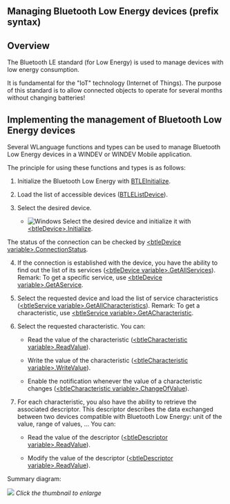 


## Managing Bluetooth Low Energy devices (prefix syntax)
			



<a name="NOTE1"></a>
<a name="NOTE1_1"></a>


## Overview
<a name="overview_ELTTEXTE000065"></a>
The Bluetooth LE standard (for Low Energy) is used to manage devices with low energy consumption.

It is fundamental for the "IoT" technology (Internet of Things). The purpose of this standard is to allow connected objects to operate for several months without changing batteries!



<a name="NOTE2"></a>
<a name="NOTE2_1"></a>


## Implementing the management of Bluetooth Low Energy devices
<a name="implementing_the_management_bluetooth_low_energy_devices_ELTTEXTE000101"></a>
Several WLanguage functions and types can be used to manage Bluetooth Low Energy devices in a WINDEV or WINDEV Mobile application. 

The principle for using these functions and types is as follows: 

1. Initialize the Bluetooth Low Energy with [BTLEInitialize](../WDLang3/1000022110.md). 
	

2. Load the list of accessible devices ([BTLEListDevice](../WDLang3/1000021882.md)). 

3. Select the desired device. 

	- ![Windows](https://doc.pcsoft.fr/ext/images/us/WINDOWS.png) Select the desired device and initialize it with [&lt;btleDevice&gt;.Initialize](../WDLang3/1410087649.md).


 The status of the connection can be checked by [&lt;btleDevice variable&gt;.ConnectionStatus](../WDLang3/1000022202.md). 

4. If the connection is established with the device, you have the ability to find out the list of its services ([&lt;btleDevice variable&gt;.GetAllServices](../WDLang3/1000022216.md)). 
	Remark: To get a specific service, use [&lt;btleDevice variable&gt;.GetAService](../WDLang3/1000022222.md). 

5. Select the requested device and load the list of service characteristics ([&lt;btleService variable&gt;.GetAllCharacteristics](../WDLang3/1000022217.md)). 
	Remark: To get a characteristic, use [&lt;btleService variable&gt;.GetACharacteristic](../WDLang3/1000022221.md). 

6. Select the requested characteristic. You can: 

	- Read the value of the characteristic ([&lt;btleCharacteristic variable&gt;.ReadValue](../WDLang3/1000022173.md)). 

	- Write the value of the characteristic ([&lt;btleCharacteristic variable&gt;.WriteValue](../WDLang3/1000022172.md)).  

	- Enable the notification whenever the value of a characteristic changes ([&lt;btleCharacteristic variable&gt;.ChangeOfValue](../WDLang3/1000022171.md)).




7. For each characteristic, you also have the ability to retrieve the associated descriptor. This descriptor describes the data exchanged between two devices compatible with Bluetooth Low Energy: unit of the value, range of values, ... You can: 

	- Read the value of the descriptor ([&lt;btleDescriptor variable&gt;.ReadValue](../WDLang3/1000022200.md)). 

	- Modify the value of the descriptor ([&lt;btleDescriptor variable&gt;.ReadValue](../WDLang3/1000022200.md)). 







Summary diagram: 

![](https://doc.pcsoft.fr/en-US/images/image.awp?langid=3&name=BTLE_BlueTooth_LE.gif&type=thumb)
*Click the thumbnail to enlarge*

